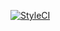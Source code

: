 [![StyleCI](https://github.styleci.io/repos/521117525/shield?branch=9.x0&style=flat)](https://github.styleci.io/repos/521117525)
